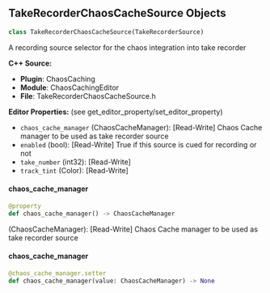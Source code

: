 ## TakeRecorderChaosCacheSource Objects

```python
class TakeRecorderChaosCacheSource(TakeRecorderSource)
```

A recording source selector for the chaos integration into take recorder

**C++ Source:**

- **Plugin**: ChaosCaching
- **Module**: ChaosCachingEditor
- **File**: TakeRecorderChaosCacheSource.h

**Editor Properties:** (see get_editor_property/set_editor_property)

- ``chaos_cache_manager`` (ChaosCacheManager):  [Read-Write] Chaos Cache manager to be used as take recorder source
- ``enabled`` (bool):  [Read-Write] True if this source is cued for recording or not
- ``take_number`` (int32):  [Read-Write]
- ``track_tint`` (Color):  [Read-Write]

<a id="unreal.TakeRecorderChaosCacheSource.chaos_cache_manager"></a>

#### chaos_cache_manager

```python
@property
def chaos_cache_manager() -> ChaosCacheManager
```

(ChaosCacheManager):  [Read-Write] Chaos Cache manager to be used as take recorder source

<a id="unreal.TakeRecorderChaosCacheSource.chaos_cache_manager"></a>

#### chaos_cache_manager

```python
@chaos_cache_manager.setter
def chaos_cache_manager(value: ChaosCacheManager) -> None
```

<a id="unreal.RigVM"></a>